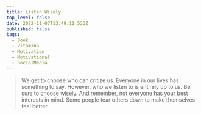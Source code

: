 ```yaml
---
title: Listen Wisely
top_level: false
date: 2022-11-07T13:49:11.533Z
published: false
tags:
  - Book
  - VitaminG
  - Motivation
  - Motivational
  - SocialMedia
---
```

> We get to choose who can critize us. Everyone in our lives has something to say. However, who we listen to is entirely up to us. Be sure to choose wisely. And remember, not everyone has your best interests in mind. Some people tear others down to make themselves feel better.